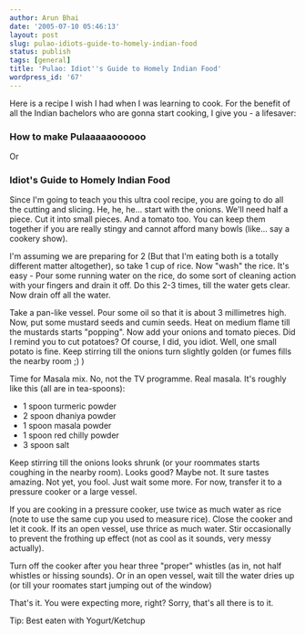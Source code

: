 ```yaml
---
author: Arun Bhai
date: '2005-07-10 05:46:13'
layout: post
slug: pulao-idiots-guide-to-homely-indian-food
status: publish
tags: [general]
title: 'Pulao: Idiot''s Guide to Homely Indian Food'
wordpress_id: '67'
---
```


Here is a recipe I wish I had when I was learning to cook. For the
benefit of all the Indian bachelors who are gonna start cooking, I give
you - a lifesaver:


### How to make Pulaaaaaoooooo

Or

### Idiot's Guide to Homely Indian Food

Since I'm going to teach you this ultra cool recipe, you are going to
do all the cutting and slicing. He, he, he... start with the
onions. We'll need half a piece. Cut it into small pieces. And a tomato
too. You can keep them together if you are really stingy and cannot
afford many bowls (like... say a cookery show).

I'm assuming we are preparing for 2 (But that I'm eating both is a
totally different matter altogether), so take 1 cup of rice. Now
"wash" the rice. It's easy - Pour some running water on the rice, do
some sort of cleaning action with your fingers and drain it off. Do
this 2-3 times, till the water gets clear. Now drain off all the
water.

Take a pan-like vessel. Pour some oil so that it is about 3
millimetres high. Now, put some mustard seeds and cumin seeds. Heat on
medium flame till the mustards starts "popping". Now add your onions
and tomato pieces. Did I remind you to cut potatoes? Of course, I did,
you idiot. Well, one small potato is fine. Keep stirring till the
onions turn slightly golden (or fumes fills the nearby room ;) )

Time for Masala mix. No, not the TV programme. Real masala. It's
roughly like this (all are in tea-spoons):

* 1 spoon turmeric powder
* 2 spoon dhaniya  powder
* 1 spoon masala powder
* 1 spoon red chilly powder
* 3 spoon salt

Keep stirring till the onions looks shrunk (or your roommates starts
coughing in the nearby room). Looks good? Maybe not. It sure tastes
amazing. Not yet, you fool. Just wait some more. For now, transfer it
to a pressure cooker or a large vessel.

If you are cooking in a pressure cooker, use twice as much water as
rice (note to use the same cup you used to measure rice). Close the
cooker and let it cook. If its an open vessel, use thrice as much
water. Stir occasionally to prevent the frothing up effect (not as
cool as it sounds, very messy actually).

Turn off the cooker after you hear three "proper" whistles (as in, not
half whistles or hissing sounds). Or in an open vessel, wait till the
water dries up (or till your roomates start jumping out of the window)

That's it. You were expecting more, right? Sorry, that's all there is
to it.

Tip: Best eaten with Yogurt/Ketchup
